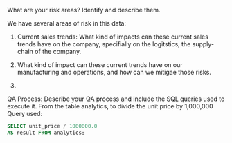 What are your risk areas? Identify and describe them.

We have several areas of risk in this data:
1. Current sales trends: What kind of impacts can these current sales trends have on the company, specifially on the logitstics, the supply-chain of the company.

2. What kind of impact can these current trends have on our manufacturing and operations, and how can we mitigae those risks.

3. 

QA Process:
Describe your QA process and include the SQL queries used to execute it.
From the table analytics, to divide the unit price by 1,000,000 
Query used: 
```SQL
SELECT unit_price / 1000000.0 
AS result FROM analytics;
```
